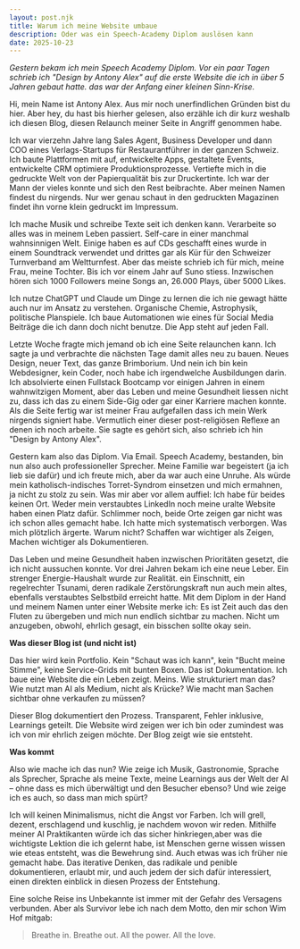 ```yaml
---
layout: post.njk
title: Warum ich meine Website umbaue
description: Oder was ein Speech-Academy Diplom auslösen kann
date: 2025-10-23
---
```

*Gestern bekam ich mein Speech Academy Diplom. Vor ein paar Tagen schrieb ich "Design by Antony Alex" auf die erste Website die ich in über 5 Jahren gebaut hatte. das war der Anfang einer kleinen Sinn-Krise.*

Hi, mein Name ist Antony Alex. Aus mir noch unerfindlichen Gründen bist du hier. Aber hey, du hast bis hierher gelesen, also erzähle ich dir kurz weshalb ich diesen Blog, diesen Relaunch meiner Seite in Angriff genommen habe.

Ich war vierzehn Jahre lang Sales Agent, Business Developer und dann COO eines Verlags-Startups für Restaurantführer in der ganzen Schweiz. Ich baute Plattformen mit auf, entwickelte Apps, gestaltete Events, entwickelte CRM optimiere Produktionsprozesse. Vertiefte mich in die gedruckte Welt von der Papierqualität bis zur Druckertinte. Ich war der Mann der vieles konnte und sich den Rest beibrachte. Aber meinen Namen findest du nirgends.  Nur wer genau schaut in den gedruckten Magazinen findet ihn vorne klein gedruckt im Impressum.

Ich mache Musik und schreibe Texte seit ich denken kann. Verarbeite so alles was in meinem Leben passiert. Self-care in einer manchmal wahnsinnigen Welt. Einige haben es auf CDs geschafft eines wurde in einem Soundtrack verwendet und drittes gar als Kür für den Schweizer Turnverband am Weltturnfest. Aber das meiste schrieb ich für mich, meine Frau, meine Tochter. Bis ich vor einem Jahr auf Suno stiess. Inzwischen hören sich 1000 Followers meine Songs an, 26.000 Plays, über 5000 Likes.

Ich nutze ChatGPT und Claude um Dinge zu lernen die ich nie gewagt hätte auch nur im Ansatz zu verstehen. Organische Chemie, Astrophysik, politische Planspiele. Ich baue Automationen wie eines für Social Media Beiträge die ich dann doch nicht benutze. Die App steht auf jeden Fall. 

Letzte Woche fragte mich jemand ob ich eine Seite relaunchen kann. Ich sagte ja und verbrachte die nächsten Tage damit alles neu zu bauen. Neues Design, neuer Text, das ganze Brimborium. Und nein ich bin kein Webdesigner, kein Coder, noch habe ich irgendwelche Ausbildungen darin. Ich absolvierte einen Fullstack Bootcamp vor einigen Jahren in einem wahnwitzigen Moment, aber das Leben und meine Gesundheit liessen nicht zu, dass ich das zu einem Side-Gig oder gar einer Karriere machen konnte. Als die Seite fertig war  ist meiner Frau aufgefallen dass ich mein Werk nirgends signiert habe. Vermutlich einer dieser post-religiösen Reflexe an denen ich noch arbeite. Sie sagte es gehört sich, also schrieb ich hin "Design by Antony Alex".

Gestern kam also das Diplom. Via Email. Speech Academy, bestanden, bin nun also auch professioneller Sprecher. Meine Familie war begeistert (ja ich lieb sie dafür) und ich freute mich, aber da war auch eine Unruhe. Als würde mein katholisch-indisches Torret-Syndrom einsetzen und mich ermahnen, ja nicht zu stolz zu sein. Was mir aber vor allem auffiel:  Ich habe für beides keinen Ort. Weder mein verstaubtes LinkedIn noch meine uralte Website haben einen Platz dafür. Schlimmer noch, beide Orte zeigen gar nicht was ich schon alles gemacht habe. Ich hatte mich systematisch verborgen. Was mich plötzlich ärgerte. Warum nicht? Schaffen war  wichtiger als Zeigen, Machen wichtiger als Dokumentieren.

Das Leben und meine Gesundheit haben inzwischen Prioritäten gesetzt, die ich nicht aussuchen konnte. Vor drei Jahren bekam ich eine neue Leber. Ein strenger Energie-Haushalt wurde zur Realität. ein Einschnitt, ein regelrechter Tsunami, deren radikale Zerstörungskraft nun auch mein altes, ebenfalls verstaubtes Selbstbild erreicht hatte. Mit dem Diplom in der Hand und meinem Namen unter einer Website merke ich: Es ist Zeit auch das den Fluten zu übergeben und mich nun endlich sichtbar zu machen. Nicht um anzugeben, obwohl, ehrlich gesagt, ein bisschen sollte okay sein.

**Was dieser Blog ist (und nicht ist)**

Das hier wird kein Portfolio. Kein "Schaut was ich kann", kein "Bucht meine Stimme", keine Service-Grids mit bunten Boxen. Das ist Dokumentation. Ich baue eine Website die ein Leben zeigt. Meins. Wie strukturiert man das? Wie nutzt man AI als Medium, nicht als Krücke? Wie macht man Sachen sichtbar ohne verkaufen zu müssen?

Dieser Blog dokumentiert den Prozess. Transparent, Fehler inklusive, Learnings geteilt. Die Website wird zeigen wer ich bin oder zumindest was ich von mir ehrlich zeigen möchte. Der Blog zeigt wie sie entsteht.

**Was kommt**

Also wie mache ich das nun? Wie zeige ich Musik, Gastronomie, Sprache als Sprecher, Sprache als meine Texte, meine Learnings aus der Welt der AI – ohne dass es mich überwältigt und den Besucher ebenso? Und wie zeige ich es auch, so dass man mich spürt?

Ich will keinen Minimalismus, nicht die Angst vor Farben. Ich will grell, dezent, erschlagend und kuschlig, je nachdem wovon wir reden. Mithilfe meiner AI Praktikanten würde ich das sicher hinkriegen,aber was die wichtigste Lektion die ich gelernt habe, ist Menschen gerne wissen wissen wie eteas entsteht, was die Bewehrung sind. Auch etwas was ich früher nie gemacht habe. Das iterative Denken, das radikale und penible dokumentieren, erlaubt mir, und auch jedem der sich dafür interessiert, einen direkten einblick in diesen Prozess der Entstehung.

Eine solche Reise ins Unbekannte ist immer mit der Gefahr des Versagens verbunden. Aber als Survivor lebe ich nach dem Motto, den mir schon Wim Hof mitgab: 
> Breathe in. Breathe out. All the power. All the love.